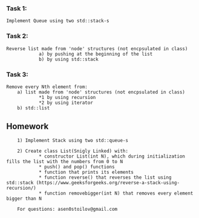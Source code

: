 ### **Task 1:**
    Implement Queue using two std::stack-s 

### **Task 2:**
    Reverse list made from 'node' structures (not encpsulated in class)
                a) by pushing at the beginning of the list
                b) by using std::stack
### **Task 3:**
    Remove every Nth element from:
        a) list made from 'node' structures (not encpsulated in class)
                *1 by using recursion
                *2 by using iterator
        b) std::list




## Homework
        1) Implement Stack using two std::queue-s

        2) Create class List(Snigly Linked) with:
                * constructor List(int N), which during initialization fills the list with the numbers from 0 to N
                * push() and pop() functions
                * function that prints its elements
                * function reverse() that reverses the list using std::stack (https://www.geeksforgeeks.org/reverse-a-stack-using-recursion/)
                * function removebigger(int N) that removes every element bigger than N

        For questions: asen0stoilov@gmail.com
        
